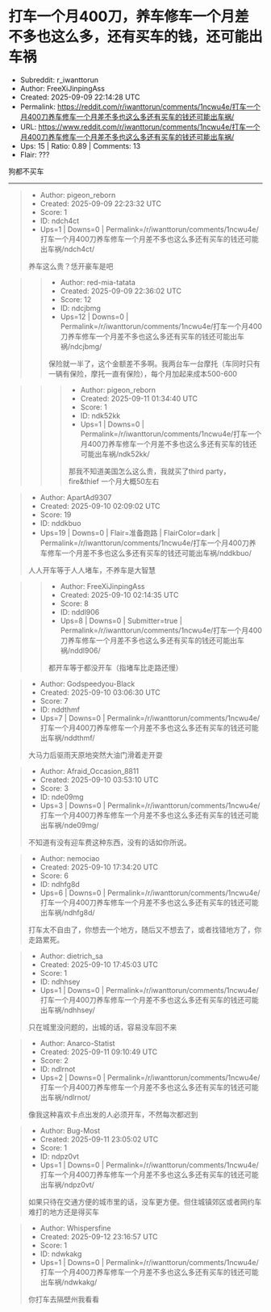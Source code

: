 # 打车一个月400刀，养车修车一个月差不多也这么多，还有买车的钱，还可能出车祸

- Subreddit: r_iwanttorun
- Author: FreeXiJinpingAss
- Created: 2025-09-09 22:14:28 UTC
- Permalink: https://reddit.com/r/iwanttorun/comments/1ncwu4e/打车一个月400刀养车修车一个月差不多也这么多还有买车的钱还可能出车祸/
- URL: https://www.reddit.com/r/iwanttorun/comments/1ncwu4e/打车一个月400刀养车修车一个月差不多也这么多还有买车的钱还可能出车祸/
- Ups: 15 | Ratio: 0.89 | Comments: 13
- Flair: ???


狗都不买车


---

> - Author: pigeon_reborn
> - Created: 2025-09-09 22:23:32 UTC
> - Score: 1
> - ID: ndch4ct
> - Ups=1 | Downs=0 | Permalink=/r/iwanttorun/comments/1ncwu4e/打车一个月400刀养车修车一个月差不多也这么多还有买车的钱还可能出车祸/ndch4ct/
>
> 养车这么贵？恁开豪车是吧

>> - Author: red-mia-tatata
>> - Created: 2025-09-09 22:36:02 UTC
>> - Score: 12
>> - ID: ndcjbmg
>> - Ups=12 | Downs=0 | Permalink=/r/iwanttorun/comments/1ncwu4e/打车一个月400刀养车修车一个月差不多也这么多还有买车的钱还可能出车祸/ndcjbmg/
>>
>> 保险就一半了，这个金额差不多啊。我两台车一台摩托（车同时只有一辆有保险，摩托一直有保险），每个月加起来成本500-600

>>> - Author: pigeon_reborn
>>> - Created: 2025-09-11 01:34:40 UTC
>>> - Score: 1
>>> - ID: ndk52kk
>>> - Ups=1 | Downs=0 | Permalink=/r/iwanttorun/comments/1ncwu4e/打车一个月400刀养车修车一个月差不多也这么多还有买车的钱还可能出车祸/ndk52kk/
>>>
>>> 那我不知道美国怎么这么贵，我就买了third party， fire&thief 一个月大概50左右

> - Author: ApartAd9307
> - Created: 2025-09-10 02:09:02 UTC
> - Score: 19
> - ID: nddkbuo
> - Ups=19 | Downs=0 | Flair=准备跑路 | FlairColor=dark | Permalink=/r/iwanttorun/comments/1ncwu4e/打车一个月400刀养车修车一个月差不多也这么多还有买车的钱还可能出车祸/nddkbuo/
>
> 人人开车等于人人堵车，不养车是大智慧

>> - Author: FreeXiJinpingAss
>> - Created: 2025-09-10 02:14:35 UTC
>> - Score: 8
>> - ID: nddl906
>> - Ups=8 | Downs=0 | Submitter=true | Permalink=/r/iwanttorun/comments/1ncwu4e/打车一个月400刀养车修车一个月差不多也这么多还有买车的钱还可能出车祸/nddl906/
>>
>> 都开车等于都没开车（指堵车比走路还慢）

> - Author: Godspeedyou-Black
> - Created: 2025-09-10 03:06:30 UTC
> - Score: 7
> - ID: nddthmf
> - Ups=7 | Downs=0 | Permalink=/r/iwanttorun/comments/1ncwu4e/打车一个月400刀养车修车一个月差不多也这么多还有买车的钱还可能出车祸/nddthmf/
>
> 大马力后驱雨天原地突然大油门滑着走开耍

> - Author: Afraid_Occasion_8811
> - Created: 2025-09-10 03:53:10 UTC
> - Score: 3
> - ID: nde09mg
> - Ups=3 | Downs=0 | Permalink=/r/iwanttorun/comments/1ncwu4e/打车一个月400刀养车修车一个月差不多也这么多还有买车的钱还可能出车祸/nde09mg/
>
> 不知道有没有迎车费这种东西，没有的话如你所说。

> - Author: nemociao
> - Created: 2025-09-10 17:34:20 UTC
> - Score: 6
> - ID: ndhfg8d
> - Ups=6 | Downs=0 | Permalink=/r/iwanttorun/comments/1ncwu4e/打车一个月400刀养车修车一个月差不多也这么多还有买车的钱还可能出车祸/ndhfg8d/
>
> 打车太不自由了，你想去一个地方，随后又不想去了，或者找错地方了，你走路累死。

> - Author: dietrich_sa
> - Created: 2025-09-10 17:45:03 UTC
> - Score: 1
> - ID: ndhhsey
> - Ups=1 | Downs=0 | Permalink=/r/iwanttorun/comments/1ncwu4e/打车一个月400刀养车修车一个月差不多也这么多还有买车的钱还可能出车祸/ndhhsey/
>
> 只在城里没问题的，出城的话，容易没车回不来

> - Author: Anarco-Statist
> - Created: 2025-09-11 09:10:49 UTC
> - Score: 2
> - ID: ndlrnot
> - Ups=2 | Downs=0 | Permalink=/r/iwanttorun/comments/1ncwu4e/打车一个月400刀养车修车一个月差不多也这么多还有买车的钱还可能出车祸/ndlrnot/
>
> 像我这种喜欢卡点出发的人必须开车，不然每次都迟到

> - Author: Bug-Most
> - Created: 2025-09-11 23:05:02 UTC
> - Score: 1
> - ID: ndpz0vt
> - Ups=1 | Downs=0 | Permalink=/r/iwanttorun/comments/1ncwu4e/打车一个月400刀养车修车一个月差不多也这么多还有买车的钱还可能出车祸/ndpz0vt/
>
> 如果只待在交通方便的城市里的话，没车更方便。但住城镇郊区或者网约车难打的地方还是得买车

> - Author: Whispersfine
> - Created: 2025-09-12 23:16:57 UTC
> - Score: 1
> - ID: ndwkakg
> - Ups=1 | Downs=0 | Permalink=/r/iwanttorun/comments/1ncwu4e/打车一个月400刀养车修车一个月差不多也这么多还有买车的钱还可能出车祸/ndwkakg/
>
> 你打车去隔壁州我看看
